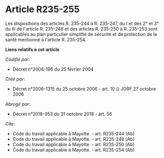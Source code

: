 # Article R235-255

Les dispositions des articles R. 235-244 à R. 235-247, du I et des 2° et 3° du III de l'article R. 235-248 et des articles R.
235-250 à R. 235-253 sont applicables au plan particulier simplifié de sécurité et de protection de la santé mentionné à
l'article R. 235-254.

**Liens relatifs à cet article**

_Codifié par_:

  - Décret n°2004-196 du 25 février 2004

_Créé par_:

  - Décret n°2006-1315 du 25 octobre 2006 - art. 10 () JORF 27 octobre 2006

_Abrogé par_:

  - Décret n°2018-953 du 31 octobre 2018 - art. 56

_Cite_:

  - Code du travail applicable à Mayotte. - art. R235-244 (Ab)
  - Code du travail applicable à Mayotte. - art. R235-248 (Ab)
  - Code du travail applicable à Mayotte. - art. R235-250 (Ab)
  - Code du travail applicable à Mayotte. - art. R235-254 (Ab)
